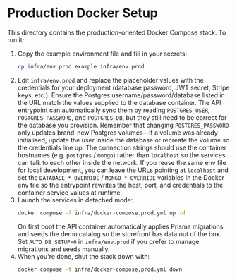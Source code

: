 # Production Docker Setup

This directory contains the production-oriented Docker Compose stack. To run it:

1. Copy the example environment file and fill in your secrets:
   ```bash
   cp infra/env.prod.example infra/env.prod
   ```
2. Edit `infra/env.prod` and replace the placeholder values with the credentials for your deployment (database password, JWT secret, Stripe keys, etc.). Ensure the Postgres username/password/database listed in the URL match the values supplied to the database container. The API entrypoint can automatically sync them by reading `POSTGRES_USER`, `POSTGRES_PASSWORD`, and `POSTGRES_DB`, but they still need to be correct for the database you provision. Remember that changing `POSTGRES_PASSWORD` only updates brand-new Postgres volumes—if a volume was already initialised, update the user inside the database or recreate the volume so the credentials line up. The connection strings should use the container hostnames (e.g. `postgres` / `mongo`) rather than `localhost` so the services can talk to each other inside the network. If you reuse the same env file for local development, you can leave the URLs pointing at `localhost` and set the `DATABASE_*_OVERRIDE` / `MONGO_*_OVERRIDE` variables in the Docker env file so the entrypoint rewrites the host, port, and credentials to the container service values at runtime.
3. Launch the services in detached mode:
   ```bash
   docker compose -f infra/docker-compose.prod.yml up -d
   ```
   On first boot the API container automatically applies Prisma migrations and seeds the demo catalog so the storefront has data
   out of the box. Set `AUTO_DB_SETUP=0` in `infra/env.prod` if you prefer to manage migrations and seeds manually.
4. When you're done, shut the stack down with:
   ```bash
   docker compose -f infra/docker-compose.prod.yml down
   ```
